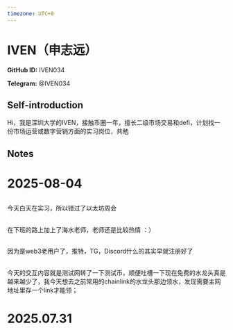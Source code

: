 ```yaml
---
timezone: UTC+8
---
```


# IVEN（申志远）

**GitHub ID:** IVEN034

**Telegram:** @IVEN034

## Self-introduction

Hi，我是深圳大学的IVEN，接触币圈一年，擅长二级市场交易和defi，计划找一份市场运营或数字营销方面的实习岗位，共勉

## Notes

<!-- Content_START -->
# 2025-08-04

##
今天白天在实习，所以错过了以太坊周会
##
在下班的路上加上了海水老师，老师还是比较热情 ：）
##
因为是web3老用户了，推特，TG，Discord什么的其实早就注册好了
##
今天的交互内容就是测试网转了一下测试币，顺便吐槽一下现在免费的水龙头真是越来越少了，我今天想去之前常用的chainlink的水龙头那边领水，发现需要主网地址里存一个link才能领；
##


# 2025.07.31


<!-- Content_END -->
